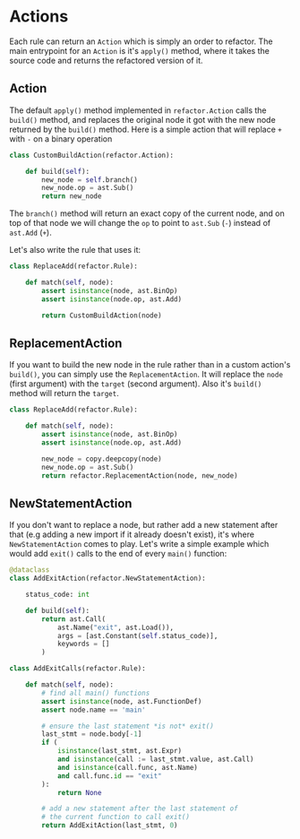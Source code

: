 # Actions

Each rule can return an `Action` which is simply an order to refactor. The
main entrypoint for an `Action` is it's `apply()` method, where it takes the
source code and returns the refactored version of it.

## Action

The default `apply()` method implemented in `refactor.Action` calls the
`build()` method, and replaces the original node it got with the new node
returned by the `build()` method. Here is a simple action that will replace
`+` with `-` on a binary operation

```py
class CustomBuildAction(refactor.Action):

    def build(self):
        new_node = self.branch()
        new_node.op = ast.Sub()
        return new_node
```

The `branch()` method will return an exact copy of the current node, and
on top of that node we will change the `op` to point to `ast.Sub` (`-`) instead
of `ast.Add` (`+`).

Let's also write the rule that uses it:

```py
class ReplaceAdd(refactor.Rule):

    def match(self, node):
        assert isinstance(node, ast.BinOp)
        assert isinstance(node.op, ast.Add)

        return CustomBuildAction(node)
```

## ReplacementAction

If you want to build the new node in the rule rather than in a custom action's `build()`,
you can simply use the `ReplacementAction`. It will replace the `node` (first argument)
with the `target` (second argument). Also it's `build()` method will return the `target`.

```py
class ReplaceAdd(refactor.Rule):

    def match(self, node):
        assert isinstance(node, ast.BinOp)
        assert isinstance(node.op, ast.Add)

        new_node = copy.deepcopy(node)
        new_node.op = ast.Sub()
        return refactor.ReplacementAction(node, new_node)
```

## NewStatementAction

If you don't want to replace a node, but rather add a new statement after that (e.g adding
a new import if it already doesn't exist), it's where `NewStatementAction` comes to play. Let's
write a simple example which would add `exit()` calls to the end of every `main()` function:

```py
@dataclass
class AddExitAction(refactor.NewStatementAction):

    status_code: int

    def build(self):
        return ast.Call(
            ast.Name("exit", ast.Load()),
            args = [ast.Constant(self.status_code)],
            keywords = []
        )

class AddExitCalls(refactor.Rule):

    def match(self, node):
        # find all main() functions
        assert isinstance(node, ast.FunctionDef)
        assert node.name == 'main'

        # ensure the last statement *is not* exit()
        last_stmt = node.body[-1]
        if (
            isinstance(last_stmt, ast.Expr)
            and isinstance(call := last_stmt.value, ast.Call)
            and isinstance(call.func, ast.Name)
            and call.func.id == "exit"
        ):
            return None

        # add a new statement after the last statement of
        # the current function to call exit()
        return AddExitAction(last_stmt, 0)
```
